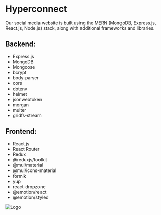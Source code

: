 
# Hyperconnect

Our social media website is built using the MERN (MongoDB, Express.js, React.js, Node.js) stack, along with additional frameworks and libraries.
## Backend:

- Express.js
- MongoDB
- Mongoose
- bcrypt
- body-parser
- cors
- dotenv
- helmet
- jsonwebtoken
- morgan
- multer
- gridfs-stream

## Frontend:

- React.js
- React Router
- Redux
- @reduxjs/toolkit
- @mui/material
- @mui/icons-material
- formik
- yup
- react-dropzone
- @emotion/react
- @emotion/styled

![Logo](https://lh3.googleusercontent.com/jRSyFkr70V71AR_wmx-yc_Wy-hnBn01Ao9QU2Iomz_3-lrXfm1RfsJnSTv8R81YAh93JKp4DiHsu1QkDeE8phASSslGjOPJJ3M3N)

